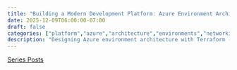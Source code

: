 ```yaml
---
title: "Building a Modern Development Platform: Azure Environment Architecture 🏗️"
date: 2025-12-09T06:00:00-07:00
draft: false
categories: ["platform","azure","architecture","environments","networking"]
description: "Designing Azure environment architecture with Terraform - structuring dev, test, and production environments with proper isolation and network topology"
---
```


[Series Posts](https://brianpsheridan.com/categories.html#platform)

